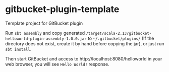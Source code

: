 gitbucket-plugin-template
========
Template project for GitBucket plugin

Run `sbt assembly` and copy generated `/target/scala-2.13/gitbucket-helloworld-plugin-assembly-1.0.0.jar` to `~/.gitbucket/plugins/` (If the directory does not exist, create it by hand before copying the jar), or just run `sbt install`.

Then start GitBucket and access to http://localhost:8080/helloworld in your web browser, you will see `Hello World!` response.
